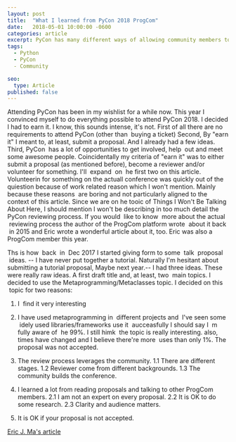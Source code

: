 ```yaml
---
layout: post
title:  "What I learned from PyCon 2018 ProgCom"
date:   2018-05-01 10:00:00 -0600
categories: article
excerpt: PyCon has many different ways of allowing community members to participate. One of these opportunities is the program committee (ProgCom). This a summary about my experience participating in PyCon 2018 ProgCom.
tags: 
  - Python
  - PyCon
  - Community

seo:
  type: Article
published: false
---
```

Attending PyCon has been in my wishlist for a while now.
This year I convinced myself to do everything possible to attend PyCon 2018.
I decided I had to earn it. I know, this sounds intense, it's not.
First of all there are no requirements to attend PyCon (other than  buying a ticket)
Second, By "earn it" I meant to, at least, submit a proposal. And I already had a few ideas.
Third, PyCon  has a lot of opportunities to get involved, help  out and meet some awesome people.
Coincidentally my criteria of "earn it" was to either submit a proposal (as mentioned before),
become a reviewer and/or volunteer for something.
I'll  expand  on  he first two on this article.
Volunteerin for something on the actuall conference was quickly out of the quiestion because of work related reason which I won't mention. Mainly because these reasons  are boring and not particularly aligned to the context of this article.
Since we are on he tooic of Things I Won't Be Talking About Here,
I should mention I won't be describing in too much detail the PyCon reviewing process.
If you would  like to know  more about the actual  reviewing process the author of the ProgCom platform wrote  about it
back  in  2015 and Eric wrote a wonderful article about it, too. Eric was also a ProgCom member this year.

Ths is how  back  in  Dec 2017 I started giving form to some  talk  proposal  ideas.
-- I have never put together a tutorial. Naturally I'm hesitant about submitting a tutorial proposal, Maybe next year.--
I had three ideas. These were really raw ideas. A first draft title and, at least, two  main topics.
I decided to use the Metaprogramming/Metaclasses topic.
I decided on this  topic for two reasons:
1. I  find it very interesting
2. I have used metaprogramming in  different projects and  I've seen some  idely used libraries/frameworks use it  aucceasfully
I should say I  m fully aware of  he 99%. I still himk  the topic is really interesting.
also, times have changed and I believe there're more  uses than only 1%.
The proposal was not accepted. 


1. The review process leverages the community.
  1.1 There are different stages.
  1.2 Reviewer come from different backgrounds.
  1.3 The community builds the conference.
2. I learned a lot from reading proposals and talking to other ProgCom members.
  2.1 I am not an expert on every proposal.
  2.2 It is OK to do some research.
  2.3 Clarity and audience matters.
3. It is OK if your proposal is not accepted.



[Eric J. Ma's article][eric-article]

[eric-article]: http://ericmjl.com/blog/2018/2/6/pycon-program-committee-review/
[pycon-review-process]: http://www.njl.us/essays/pycon-process/
[pycon2018-call-for-action]: https://pycon.blogspot.com/2012/07/i-want-you-for-pycon-program-commitee.html
